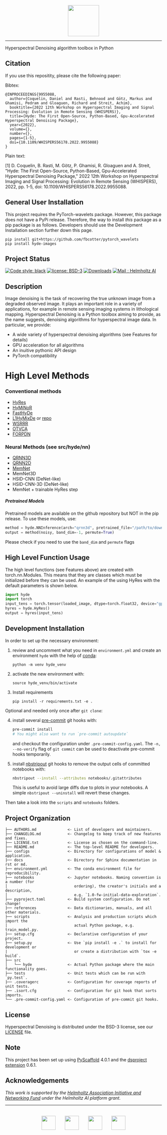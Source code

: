 <div align="center">
  <img src="https://github.com/Helmholtz-AI-Energy/HyDe/blob/main/logos/hyde_logo.svg" height="100px">
</div>

---
Hyperspectral Denoising algorithm toolbox in Python

## Citation

If you use this repositity, please cite the following paper:

Bibtex:
```
@INPROCEEDINGS{9955088,
  author={Coquelin, Daniel and Rasti, Behnood and Götz, Markus and Ghamisi, Pedram and Gloaguen, Richard and Streit, Achim},
  booktitle={2022 12th Workshop on Hyperspectral Imaging and Signal Processing: Evolution in Remote Sensing (WHISPERS)}, 
  title={Hyde: The First Open-Source, Python-Based, Gpu-Accelerated Hyperspectral Denoising Package}, 
  year={2022},
  volume={},
  number={},
  pages={1-5},
  doi={10.1109/WHISPERS56178.2022.9955088}
}
```
Plain text:

[1] D. Coquelin, B. Rasti, M. Götz, P. Ghamisi, R. Gloaguen and A. Streit, "Hyde: The First Open-Source, Python-Based, Gpu-Accelerated Hyperspectral Denoising Package," 2022 12th Workshop on Hyperspectral Imaging and Signal Processing: Evolution in Remote Sensing (WHISPERS), 2022, pp. 1-5, doi: 10.1109/WHISPERS56178.2022.9955088.

## General User Installation

This project requires the PyTorch-wavelets package. However, this package does not have a PyPi release.
Therefore, the way to install *this* package as a pip package is as follows. Developers should use the
Development Installation section further down this page.

```
pip install git+https://github.com/fbcotter/pytorch_wavelets
pip install hyde-images
```

## Project Status

[![Code style: black](https://img.shields.io/badge/code%20style-black-000000.svg)](https://github.com/psf/black)
[![license: BSD-3](https://img.shields.io/badge/License-BSD3-blue.svg)](https://opensource.org/licenses/BSD-3-Clause)
[![Downloads](https://pepy.tech/badge/hyde-images)](https://pepy.tech/project/hyde-images)
[![Mail : Helmholtz AI](https://img.shields.io/badge/Mail-Helmholtz%20AI-blue.svg)](mailto:consultant-helmholtz.ai@kit.edu)

## Description

Image denoising is the task of recovering the true unknown image from a degraded observed image. It plays an important role in a variety of applications, for example in remote sensing imaging systems in lithological mapping. Hyperspectral Denoising is a Python toolbox aiming to provide, as the name suggests, denoising algorithms for hyperspectral image data. In particular, we provide:

* A wide variety of hyperspectral denoising algorithms (see Features for details)
* GPU acceleration for all algorithms
* An inuitive pythonic API design
* PyTorch compatibility

# High Level Methods

### Conventional methods

* [HyRes](https://ieeexplore.ieee.org/document/8098642)
* [HyMiNoR](https://ieeexplore.ieee.org/document/8760540)
* [FastHyDe](https://arxiv.org/pdf/2103.06842.pdf)
* [L1HyMixDe](https://ieeexplore.ieee.org/document/9040508) or [repo](https://github.com/LinaZhuang/L1HyMixDe)
* [WSRRR](https://ieeexplore.ieee.org/document/6736073)
* [OTVCA](https://ieeexplore.ieee.org/document/7530874)
* [FORPDN](https://ieeexplore.ieee.org/document/6570741)

### Neural Methods (see src/hyde/nn)

* [QRNN3D](https://github.com/Vandermode/QRNN3D/)
* [QRNN2D](https://github.com/Vandermode/QRNN3D/)
* [MemNet](https://github.com/Vandermode/QRNN3D/)
* MemNet3D
* HSID-CNN (DeNet-like)
* HSID-CNN-3D (DeNet-like)
* MemNet + trainable HyRes step

##### Pretrained Models

Pretrained models are available on the github repository but NOT in the pip release.
To use these models, use:

```python
method = hyde.NNInference(arch="qrnn3d", pretrained_file="/path/to/downloaded/model.pth")
output = method(noisy, band_dim=-1, permute=True)
```
Please check if you need to use the `band_dim` and `permute` flags

## High Level Function Usage

The high level functions (see Features above) are created with torch.nn.Modules. This means that they are classes
which must be initialized before they can be used. An example of the using HyRes with the default parameters is shown
below.

```python
import hyde
import torch
input_tens = torch.tensor(loaded_image, dtype=torch.float32, device="gpu or cpu")
hyres = hyde.HyRes()
output = hyres(input_tens)
```

## Development Installation

In order to set up the necessary environment:

1. review and uncomment what you need in `environment.yml` and create an environment `hyde` with the help of [conda]:
   ```
   python -m venv hyde_venv
   ```
2. activate the new environment with:
   ```
   source hyde_venv/bin/activate
   ```
3. Install requirements
   ```
   pip install -r requirements.txt -e .
   ```

Optional and needed only once after `git clone`:

4. install several [pre-commit] git hooks with:
   ```bash
   pre-commit install
   # You might also want to run `pre-commit autoupdate`
   ```
   and checkout the configuration under `.pre-commit-config.yaml`.
   The `-n, --no-verify` flag of `git commit` can be used to deactivate pre-commit hooks temporarily.

5. install [nbstripout] git hooks to remove the output cells of committed notebooks with:
   ```bash
   nbstripout --install --attributes notebooks/.gitattributes
   ```
   This is useful to avoid large diffs due to plots in your notebooks.
   A simple `nbstripout --uninstall` will revert these changes.


Then take a look into the `scripts` and `notebooks` folders.

## Project Organization

```
├── AUTHORS.md              <- List of developers and maintainers.
├── CHANGELOG.md            <- Changelog to keep track of new features and fixes.
├── LICENSE.txt             <- License as chosen on the command-line.
├── README.md               <- The top-level README for developers.
├── configs                 <- Directory for configurations of model & application.
├── docs                    <- Directory for Sphinx documentation in rst or md.
├── environment.yml         <- The conda environment file for reproducibility.
├── notebooks               <- Jupyter notebooks. Naming convention is a number (for
│                              ordering), the creator's initials and a description,
│                              e.g. `1.0-fw-initial-data-exploration`.
├── pyproject.toml          <- Build system configuration. Do not change!
├── references              <- Data dictionaries, manuals, and all other materials.
├── scripts                 <- Analysis and production scripts which import the
│                              actual Python package, e.g. train_model.py.
├── setup.cfg               <- Declarative configuration of your project.
├── setup.py                <- Use `pip install -e .` to install for development or
|                              or create a distribution with `tox -e build`.
├── src
│   └── hyde                <- Actual Python package where the main functionality goes.
├── tests                   <- Unit tests which can be run with `py.test`.
├── .coveragerc             <- Configuration for coverage reports of unit tests.
├── .isort.cfg              <- Configuration for git hook that sorts imports.
└── .pre-commit-config.yaml <- Configuration of pre-commit git hooks.
```

## License

Hyperspectral Denoising is distributed under the BSD-3 license, see our [LICENSE](LICENSE.txt) file.

<!-- pyscaffold-notes -->

## Note

This project has been set up using [PyScaffold] 4.0.1 and the [dsproject extension] 0.6.1.

[conda]: https://docs.conda.io/
[pre-commit]: https://pre-commit.com/
[Jupyter]: https://jupyter.org/
[nbstripout]: https://github.com/kynan/nbstripout
[Google style]: http://google.github.io/styleguide/pyguide.html#38-comments-and-docstrings
[PyScaffold]: https://pyscaffold.org/
[dsproject extension]: https://github.com/pyscaffold/pyscaffoldext-dsproject

## Acknowledgements

*This work is supported by the [Helmholtz Association Initiative and
Networking Fund](https://www.helmholtz.de/en/about_us/the_association/initiating_and_networking/)
under the Helmholtz AI platform grant.*

---

<div align="center">
    <a href="https://www.helmholtz.ai/"><img src="logos/helmholtzai_logo.jpg" height="45px" hspace="3%" vspace="20px"></a><a href="http://www.kit.edu/english/index.php"><img src="logos/kit_logo.svg" height="45px" hspace="3%" vspace="20px"></a><a href="https://www.hzdr.de/db/Cms?pOid=32948&pNid=2423"><img src="logos/hif_logo.png" height="45px" hspace="3%" vspace="20px"></a><a href="https://www.helmholtz.de/en/"><img src="logos/helmholtz_logo.svg" height="45px" hspace="3%" vspace="20px"></a>
</div>
